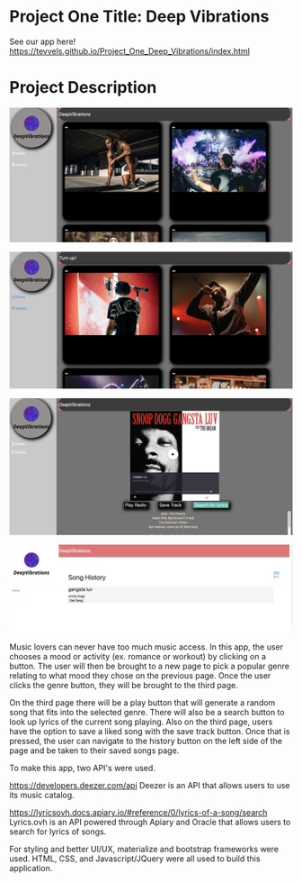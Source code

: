 # Project One Title: Deep Vibrations

See our app here!
https://tevvels.github.io/Project_One_Deep_Vibrations/index.html

# Project Description

![Screenshot of Deep Vibrations page 1](assets/images/one.png)

![Screenshot of Deep Vibrations page 2](assets/images/two.png)

![Screenshot of Deep Vibrations page 3](assets/images/three.png)

![Screenshot of Deep Vibrations page 4](assets/images/four.png)

Music lovers can never have too much music access. In this app, the user chooses a mood or activity (ex. romance or workout) by clicking on a button. The user will then be brought to a new page to pick a popular genre relating to what mood they chose on the previous page. Once the user clicks the genre button, they will be brought to the third page.

On the third page there will be a play button that will generate a random song that fits into the selected genre. There will also be a search button to look up lyrics of the current song playing. Also on the third page, users have the option to save a liked song with the save track button. Once that is pressed, the user can navigate to the history button on the left side of the page and be taken to their saved songs page.

To make this app, two API's were used.

https://developers.deezer.com/api
Deezer is an API that allows users to use its music catalog.

https://lyricsovh.docs.apiary.io/#reference/0/lyrics-of-a-song/search
Lyrics.ovh is an API powered through Apiary and Oracle that allows users to search for lyrics of songs.

For styling and better UI/UX, materialize and bootstrap frameworks were used. HTML, CSS, and Javascript/JQuery were all used to build this application.
